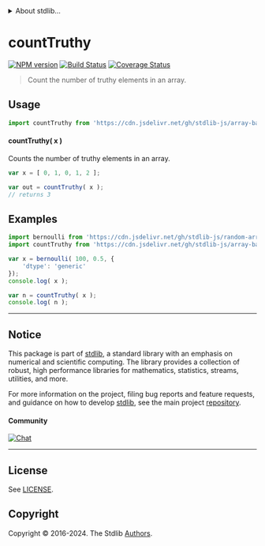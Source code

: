 <!--

@license Apache-2.0

Copyright (c) 2024 The Stdlib Authors.

Licensed under the Apache License, Version 2.0 (the "License");
you may not use this file except in compliance with the License.
You may obtain a copy of the License at

   http://www.apache.org/licenses/LICENSE-2.0

Unless required by applicable law or agreed to in writing, software
distributed under the License is distributed on an "AS IS" BASIS,
WITHOUT WARRANTIES OR CONDITIONS OF ANY KIND, either express or implied.
See the License for the specific language governing permissions and
limitations under the License.

-->


<details>
  <summary>
    About stdlib...
  </summary>
  <p>We believe in a future in which the web is a preferred environment for numerical computation. To help realize this future, we've built stdlib. stdlib is a standard library, with an emphasis on numerical and scientific computation, written in JavaScript (and C) for execution in browsers and in Node.js.</p>
  <p>The library is fully decomposable, being architected in such a way that you can swap out and mix and match APIs and functionality to cater to your exact preferences and use cases.</p>
  <p>When you use stdlib, you can be absolutely certain that you are using the most thorough, rigorous, well-written, studied, documented, tested, measured, and high-quality code out there.</p>
  <p>To join us in bringing numerical computing to the web, get started by checking us out on <a href="https://github.com/stdlib-js/stdlib">GitHub</a>, and please consider <a href="https://opencollective.com/stdlib">financially supporting stdlib</a>. We greatly appreciate your continued support!</p>
</details>

# countTruthy

[![NPM version][npm-image]][npm-url] [![Build Status][test-image]][test-url] [![Coverage Status][coverage-image]][coverage-url] <!-- [![dependencies][dependencies-image]][dependencies-url] -->

> Count the number of truthy elements in an array.

<!-- Section to include introductory text. Make sure to keep an empty line after the intro `section` element and another before the `/section` close. -->

<section class="intro">

</section>

<!-- /.intro -->

<!-- Package usage documentation. -->



<section class="usage">

## Usage

```javascript
import countTruthy from 'https://cdn.jsdelivr.net/gh/stdlib-js/array-base-count-truthy@deno/mod.js';
```

#### countTruthy( x )

Counts the number of truthy elements in an array.

```javascript
var x = [ 0, 1, 0, 1, 2 ];

var out = countTruthy( x );
// returns 3
```

</section>

<!-- /.usage -->

<!-- Package usage notes. Make sure to keep an empty line after the `section` element and another before the `/section` close. -->

<section class="notes">

</section>

<!-- /.notes -->

<!-- Package usage examples. -->

<section class="examples">

## Examples

<!-- eslint no-undef: "error" -->

```javascript
import bernoulli from 'https://cdn.jsdelivr.net/gh/stdlib-js/random-array-bernoulli@deno/mod.js';
import countTruthy from 'https://cdn.jsdelivr.net/gh/stdlib-js/array-base-count-truthy@deno/mod.js';

var x = bernoulli( 100, 0.5, {
    'dtype': 'generic'
});
console.log( x );

var n = countTruthy( x );
console.log( n );
```

</section>

<!-- /.examples -->

<!-- Section to include cited references. If references are included, add a horizontal rule *before* the section. Make sure to keep an empty line after the `section` element and another before the `/section` close. -->

<section class="references">

</section>

<!-- /.references -->

<!-- Section for related `stdlib` packages. Do not manually edit this section, as it is automatically populated. -->

<section class="related">

</section>

<!-- /.related -->

<!-- Section for all links. Make sure to keep an empty line after the `section` element and another before the `/section` close. -->


<section class="main-repo" >

* * *

## Notice

This package is part of [stdlib][stdlib], a standard library with an emphasis on numerical and scientific computing. The library provides a collection of robust, high performance libraries for mathematics, statistics, streams, utilities, and more.

For more information on the project, filing bug reports and feature requests, and guidance on how to develop [stdlib][stdlib], see the main project [repository][stdlib].

#### Community

[![Chat][chat-image]][chat-url]

---

## License

See [LICENSE][stdlib-license].


## Copyright

Copyright &copy; 2016-2024. The Stdlib [Authors][stdlib-authors].

</section>

<!-- /.stdlib -->

<!-- Section for all links. Make sure to keep an empty line after the `section` element and another before the `/section` close. -->

<section class="links">

[npm-image]: http://img.shields.io/npm/v/@stdlib/array-base-count-truthy.svg
[npm-url]: https://npmjs.org/package/@stdlib/array-base-count-truthy

[test-image]: https://github.com/stdlib-js/array-base-count-truthy/actions/workflows/test.yml/badge.svg?branch=v0.2.0
[test-url]: https://github.com/stdlib-js/array-base-count-truthy/actions/workflows/test.yml?query=branch:v0.2.0

[coverage-image]: https://img.shields.io/codecov/c/github/stdlib-js/array-base-count-truthy/main.svg
[coverage-url]: https://codecov.io/github/stdlib-js/array-base-count-truthy?branch=main

<!--

[dependencies-image]: https://img.shields.io/david/stdlib-js/array-base-count-truthy.svg
[dependencies-url]: https://david-dm.org/stdlib-js/array-base-count-truthy/main

-->

[chat-image]: https://img.shields.io/gitter/room/stdlib-js/stdlib.svg
[chat-url]: https://app.gitter.im/#/room/#stdlib-js_stdlib:gitter.im

[stdlib]: https://github.com/stdlib-js/stdlib

[stdlib-authors]: https://github.com/stdlib-js/stdlib/graphs/contributors

[umd]: https://github.com/umdjs/umd
[es-module]: https://developer.mozilla.org/en-US/docs/Web/JavaScript/Guide/Modules

[deno-url]: https://github.com/stdlib-js/array-base-count-truthy/tree/deno
[deno-readme]: https://github.com/stdlib-js/array-base-count-truthy/blob/deno/README.md
[umd-url]: https://github.com/stdlib-js/array-base-count-truthy/tree/umd
[umd-readme]: https://github.com/stdlib-js/array-base-count-truthy/blob/umd/README.md
[esm-url]: https://github.com/stdlib-js/array-base-count-truthy/tree/esm
[esm-readme]: https://github.com/stdlib-js/array-base-count-truthy/blob/esm/README.md
[branches-url]: https://github.com/stdlib-js/array-base-count-truthy/blob/main/branches.md

[stdlib-license]: https://raw.githubusercontent.com/stdlib-js/array-base-count-truthy/main/LICENSE

</section>

<!-- /.links -->
